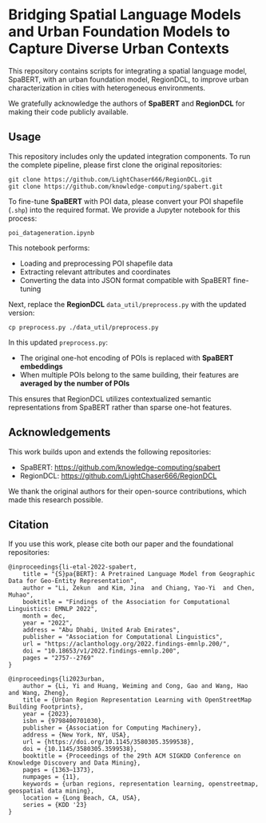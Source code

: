 # Bridging Spatial Language Models and Urban Foundation Models to Capture Diverse Urban Contexts

This repository contains scripts for integrating a spatial language model, SpaBERT, with an urban foundation model, RegionDCL, to improve urban characterization in cities with heterogeneous environments.

We gratefully acknowledge the authors of **SpaBERT** and **RegionDCL** for making their code publicly available.  


## Usage
This repository includes only the updated integration components. To run the complete pipeline, please first clone the original repositories:

```
git clone https://github.com/LightChaser666/RegionDCL.git
git clone https://github.com/knowledge-computing/spabert.git
```

To fine-tune **SpaBERT** with POI data, please convert your POI shapefile (`.shp`) into the required format. We provide a Jupyter notebook for this process: 
```
poi_datageneration.ipynb
```
This notebook performs:
- Loading and preprocessing POI shapefile data
- Extracting relevant attributes and coordinates
- Converting the data into JSON format compatible with SpaBERT fine-tuning

Next, replace the **RegionDCL** ```data_util/preprocess.py``` with the updated version:
```
cp preprocess.py ./data_util/preprocess.py 
```
In this updated `preprocess.py`:
- The original one-hot encoding of POIs is replaced with **SpaBERT embeddings**
- When multiple POIs belong to the same building, their features are **averaged by the number of POIs**

This ensures that RegionDCL utilizes contextualized semantic representations from SpaBERT rather than sparse one-hot features.

## Acknowledgements
This work builds upon and extends the following repositories:
- SpaBERT: https://github.com/knowledge-computing/spabert
- RegionDCL: https://github.com/LightChaser666/RegionDCL

We thank the original authors for their open-source contributions, which made this research possible.

## Citation
If you use this work, please cite both our paper and the foundational repositories:
```
@inproceedings{li-etal-2022-spabert,
    title = "{S}pa{BERT}: A Pretrained Language Model from Geographic Data for Geo-Entity Representation",
    author = "Li, Zekun  and Kim, Jina  and Chiang, Yao-Yi  and Chen, Muhao",
    booktitle = "Findings of the Association for Computational Linguistics: EMNLP 2022",
    month = dec,
    year = "2022",
    address = "Abu Dhabi, United Arab Emirates",
    publisher = "Association for Computational Linguistics",
    url = "https://aclanthology.org/2022.findings-emnlp.200/",
    doi = "10.18653/v1/2022.findings-emnlp.200",
    pages = "2757--2769"
}

@inproceedings{li2023urban,
    author = {Li, Yi and Huang, Weiming and Cong, Gao and Wang, Hao and Wang, Zheng},
    title = {Urban Region Representation Learning with OpenStreetMap Building Footprints},
    year = {2023},
    isbn = {9798400701030},
    publisher = {Association for Computing Machinery},
    address = {New York, NY, USA},
    url = {https://doi.org/10.1145/3580305.3599538},
    doi = {10.1145/3580305.3599538},
    booktitle = {Proceedings of the 29th ACM SIGKDD Conference on Knowledge Discovery and Data Mining},
    pages = {1363–1373},
    numpages = {11},
    keywords = {urban regions, representation learning, openstreetmap, geospatial data mining},
    location = {Long Beach, CA, USA},
    series = {KDD '23}
}
```
